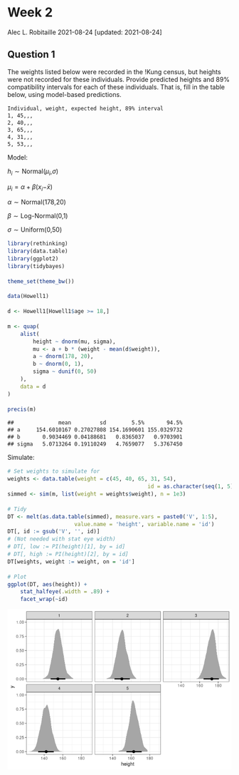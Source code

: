 Week 2
================
Alec L. Robitaille
2021-08-24 \[updated: 2021-08-24\]

## Question 1

The weights listed below were recorded in the !Kung census, but heights
were not recorded for these individuals. Provide predicted heights and
89% compatibility intervals for each of these individuals. That is, fill
in the table below, using model-based predictions.

    Individual, weight, expected height, 89% interval
    1, 45,,,
    2, 40,,,
    3, 65,,,
    4, 31,,,
    5, 53,,,

Model:

*h*<sub>*i*</sub> ∼ Normal(*μ*<sub>*i*</sub>,*σ*)

*μ*<sub>*i*</sub> = *α* + *β*(*x*<sub>*i*</sub>−*x̄*)

*α* ∼ Normal(178,20)

*β* ∼ Log-Normal(0,1)

*σ* ∼ Uniform(0,50)

``` r
library(rethinking)
library(data.table)
library(ggplot2)
library(tidybayes)

theme_set(theme_bw())

data(Howell1)

d <- Howell1[Howell1$age >= 18,]

m <- quap(
    alist(
        height ~ dnorm(mu, sigma),
        mu <- a + b * (weight - mean(d$weight)),
        a ~ dnorm(178, 20),
        b ~ dnorm(0, 1),
        sigma ~ dunif(0, 50)
    ), 
    data = d
)

precis(m)
```

    ##              mean         sd        5.5%       94.5%
    ## a     154.6010167 0.27027808 154.1690601 155.0329732
    ## b       0.9034469 0.04188681   0.8365037   0.9703901
    ## sigma   5.0713264 0.19110249   4.7659077   5.3767450

Simulate:

``` r
# Set weights to simulate for
weights <- data.table(weight = c(45, 40, 65, 31, 54),
                                            id = as.character(seq(1, 5)))
simmed <- sim(m, list(weight = weights$weight), n = 1e3)

# Tidy
DT <- melt(as.data.table(simmed), measure.vars = paste0('V', 1:5),
                     value.name = 'height', variable.name = 'id')
DT[, id := gsub('V', '', id)]
# (Not needed with stat eye width)
# DT[, low := PI(height)[1], by = id]
# DT[, high := PI(height)[2], by = id]
DT[weights, weight := weight, on = 'id']

# Plot
ggplot(DT, aes(height)) +
    stat_halfeye(.width = .89) + 
    facet_wrap(~id)
```

![](Week-02_RobitailleAlec_files/figure-gfm/sim-1.png)<!-- -->
